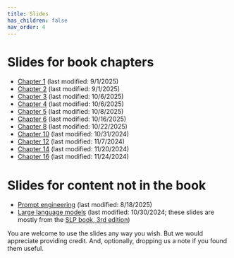 ```yaml
---
title: Slides
has_children: false
nav_order: 4
---
```


# Slides for book chapters

* [Chapter 1](slides/nnintro-ch1.pptx) (last modified: 9/1/2025)
* [Chapter 2](slides/nnintro-ch2-perceptron.pptx) (last modified: 9/1/2025)
* [Chapter 3](slides/nnintro-ch3-lr.pptx) (last modified: 10/6/2025)
* [Chapter 4](slides/nnintro-ch4.pptx) (last modified: 10/6/2025)
* [Chapter 5](slides/nnintro-ch5-ffnn.pptx) (last modified: 10/8/2025)
* [Chapter 6](slides/nnintro-ch6-best.pptx) (last modified: 10/16/2025)
* [Chapter 8](slides/nnintro-ch8-dist.pptx) (last modified: 10/22/2025)
* [Chapter 10](slides/nnintro-ch10-rnn.pptx) (last modified: 10/31/2024)
* [Chapter 12](slides/nnintro-ch12-transformer.pptx) (last modified: 11/7/2024)
* [Chapter 14](slides/nnintro-ch14-decoder.pptx) (last modified: 11/20/2024)
* [Chapter 16](slides/nnintro-ch16.pptx) (last modified: 11/24/2024)

# Slides for content not in the book

* [Prompt engineering](slides/nnintro-prompt.pptx) (last modified: 8/18/2025)
* [Large language models](slides/LLM-stanford-24aug2024.pptx) (last modified: 10/30/2024; these slides are mostly from the [SLP book, 3rd edition](https://web.stanford.edu/~jurafsky/slp3/))

You are welcome to use the slides any way you wish. But we would appreciate providing credit. And, optionally, dropping us a note if you found them useful.
